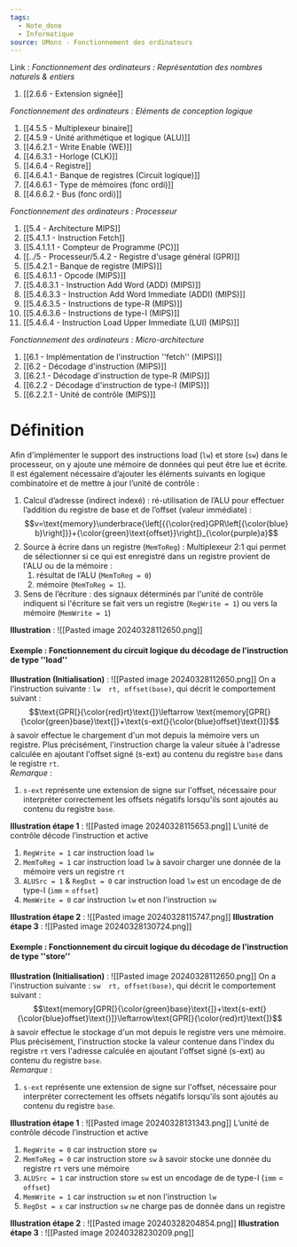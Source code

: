 ```yaml
---
tags:
  - Note_done
  - Informatique
source: UMons - Fonctionnement des ordinateurs
---
```


Link :
_Fonctionnement des ordinateurs : Représentation des nombres naturels & entiers_
1. [[2.6.6 - Extension signée]]

_Fonctionnement des ordinateurs : Eléments de conception logique_
1. [[4.5.5 - Multiplexeur binaire]]
1. [[4.5.9 - Unité arithmétique et logique (ALU)]]
2. [[4.6.2.1 - Write Enable (WE)]]
3. [[4.6.3.1 - Horloge (CLK)]]
4. [[4.6.4 - Registre]]
5. [[4.6.4.1 - Banque de registres (Circuit logique)]]
6. [[4.6.6.1 - Type de mémoires (fonc ordi)]]
7. [[4.6.6.2 - Bus (fonc ordi)]]

_Fonctionnement des ordinateurs : Processeur_
1. [[5.4 - Architecture MIPS]]
2. [[5.4.1.1 - Instruction Fetch]]
3. [[5.4.1.1.1 - Compteur de Programme (PC)]]
4. [[../5 - Processeur/5.4.2 - Registre d'usage général (GPR)]]
5. [[5.4.2.1 - Banque de registre (MIPS)]]
6. [[5.4.6.1.1 - Opcode (MIPS)]]
7. [[5.4.6.3.1 - Instruction Add Word (ADD) (MIPS)]]
8. [[5.4.6.3.3 - Instruction Add Word Immediate (ADDI) (MIPS)]]
9. [[5.4.6.3.5 - Instructions de type-R (MIPS)]]
10. [[5.4.6.3.6 - Instructions de type-I (MIPS)]]
11. [[5.4.6.4 - Instruction Load Upper Immediate (LUI) (MIPS)]]

_Fonctionnement des ordinateurs : Micro-architecture_
1. [[6.1 - Implémentation de l'instruction ''fetch'' (MIPS)]]
2. [[6.2 - Décodage d'instruction (MIPS)]]
3. [[6.2.1 - Décodage d'instruction de type-R (MIPS)]]
4. [[6.2.2 - Décodage d'instruction de type-I (MIPS)]]
5. [[6.2.2.1 - Unité de contrôle (MIPS)]]

# Définition
Afin d'implémenter le support des instructions load (`lw`) et store (`sw`) dans le processeur, on y ajoute une mémoire de données qui peut être lue et écrite. Il est également nécessaire d’ajouter les éléments suivants en logique combinatoire et de mettre à jour l’unité de contrôle :
1. Calcul d’adresse (indirect indexé) : ré-utilisation de l’ALU pour effectuer l’addition du registre de base et de l’offset (valeur immédiate) : $$v=\text{memory}\underbrace{\left[{{\color{red}GPR\left[{\color{blue}b}\right]}}+{\color{green}\text{offset}}\right]}_{\color{purple}a}$$
2. Source à écrire dans un registre (`MemToReg`) : Multiplexeur 2:1 qui permet de sélectionner si ce qui est enregistré dans un registre provient de l'ALU ou de la mémoire : 
	1. résultat de l’ALU (`MemToReg = 0`) 
	2. mémoire (`MemToReg = 1`).
3. Sens de l’écriture : des signaux déterminés par l'unité de contrôle indiquent si l'écriture se fait vers un registre (`RegWrite = 1`) ou vers la mémoire (`MemWrite = 1`)

**Illustration** : ![[Pasted image 20240328112650.png]]
#### Exemple : Fonctionnement du circuit logique du décodage de l’instruction de type ''load'' 
**Illustration (Initialisation)** : ![[Pasted image 20240328112650.png]]
On a l'instruction suivante : `lw  rt, offset(base)`, qui décrit le comportement suivant : $$\text{GPR[}{\color{red}rt}\text{]}\leftarrow \text{memory[GPR[}{\color{green}base}\text{]}+\text{s-ext(}{\color{blue}offset}\text{)]}$$ à savoir effectue le chargement d'un mot depuis la mémoire vers un registre. Plus précisément, l'instruction charge la valeur située à l'adresse calculée en ajoutant l'offset signé (s-ext) au contenu du registre `base` dans le registre `rt`. 
\
_Remarque_ : 
1. `s-ext` représente une extension de signe sur l'offset, nécessaire pour interpréter correctement les offsets négatifs lorsqu'ils sont ajoutés au contenu du registre `base`.

**Illustration étape 1** : ![[Pasted image 20240328115653.png]]
L’unité de contrôle décode l’instruction et active 
1. `RegWrite = 1` car instruction load `lw`
2. `MemToReg = 1` car instruction load `lw` à savoir charger une donnée de la mémoire vers un registre `rt`
3. `ALUSrc = 1` & `RegDst = 0` car instruction load `lw` est un encodage de de type-I (`imm` = `offset`) 
4. `MemWrite = 0` car instruction `lw` et non l'instruction `sw`

**Illustration étape 2** : ![[Pasted image 20240328115747.png]]
**Illustration étape 3** : ![[Pasted image 20240328130724.png]]
#### Exemple : Fonctionnement du circuit logique du décodage de l’instruction de type ''store'' 
**Illustration (Initialisation)** : ![[Pasted image 20240328112650.png]]
On a l'instruction suivante : `sw  rt, offset(base)`, qui décrit le comportement suivant : $$\text{memory[GPR[}{\color{green}base}\text{]}+\text{s-ext(}{\color{blue}offset}\text{)]}\leftarrow\text{GPR[}{\color{red}rt}\text{]}$$ à savoir effectue le stockage d'un mot depuis le registre vers une mémoire. Plus précisément, l'instruction stocke la valeur contenue dans l'index du registre `rt` vers  l'adresse calculée en ajoutant l'offset signé (s-ext) au contenu du registre `base`. 
\
_Remarque_ : 
1. `s-ext` représente une extension de signe sur l'offset, nécessaire pour interpréter correctement les offsets négatifs lorsqu'ils sont ajoutés au contenu du registre `base`.

**Illustration étape 1** : ![[Pasted image 20240328131343.png]]
L’unité de contrôle décode l’instruction et active 
1. `RegWrite = 0` car instruction store `sw`
2. `MemToReg = 0` car instruction store `sw` à savoir stocke une donnée du registre `rt` vers une mémoire
3. `ALUSrc = 1` car instruction store `sw` est un encodage de de type-I (`imm` = `offset`) 
4. `MemWrite = 1` car instruction `sw` et non l'instruction `lw`
5. `RegDst = x` car instruction `sw` ne charge pas de donnée dans un registre

**Illustration étape 2** : ![[Pasted image 20240328204854.png]]
**Illustration étape 3** : ![[Pasted image 20240328230209.png]]
